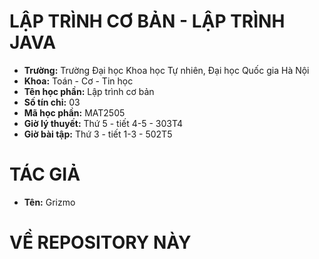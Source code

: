 # LẬP TRÌNH CƠ BẢN - LẬP TRÌNH JAVA 

* **Trường:** Trường Đại học Khoa học Tự nhiên, Đại học Quốc gia Hà Nội
* **Khoa:** Toán - Cơ - Tin học
* **Tên học phần:** Lập trình cơ bản
* **Số tín chỉ:** 03
* **Mã học phần:** MAT2505
* **Giờ lý thuyết:** Thứ 5 - tiết 4-5 - 303T4
* **Giờ bài tập:** Thứ 3 - tiết 1-3 - 502T5

# TÁC GIẢ

* **Tên:** Grizmo

# VỀ REPOSITORY NÀY